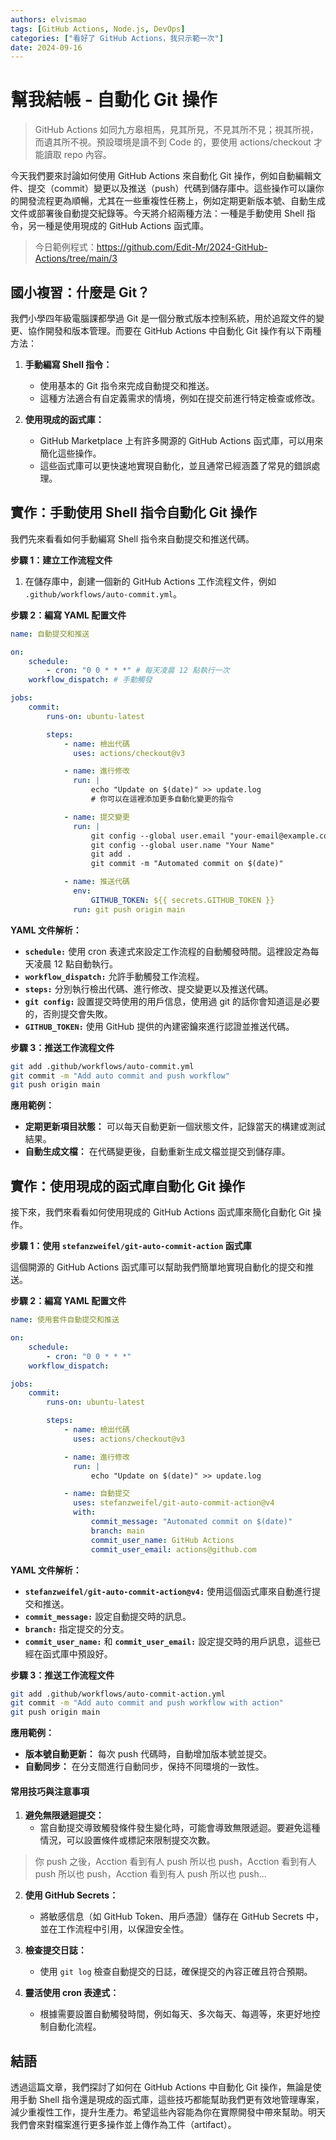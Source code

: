 ```yaml
---
authors: elvismao
tags: [GitHub Actions, Node.js, DevOps]
categories: ["看好了 GitHub Actions，我只示範一次"]
date: 2024-09-16
---
```


# 幫我結帳 - 自動化 Git 操作

> GitHub Actions 如同九方皋相馬，見其所見，不見其所不見；視其所視，而遺其所不視。預設環境是讀不到 Code 的，要使用 actions/checkout 才能讀取 repo 內容。

今天我們要來討論如何使用 GitHub Actions 來自動化 Git 操作，例如自動編輯文件、提交（commit）變更以及推送（push）代碼到儲存庫中。這些操作可以讓你的開發流程更為順暢，尤其在一些重複性任務上，例如定期更新版本號、自動生成文件或部署後自動提交紀錄等。今天將介紹兩種方法：一種是手動使用 Shell 指令，另一種是使用現成的 GitHub Actions 函式庫。

> 今日範例程式：<https://github.com/Edit-Mr/2024-GitHub-Actions/tree/main/3>

## 國小複習：什麼是 Git？

我們小學四年級電腦課都學過 Git 是一個分散式版本控制系統，用於追蹤文件的變更、協作開發和版本管理。而要在 GitHub Actions 中自動化 Git 操作有以下兩種方法：

1. **手動編寫 Shell 指令：**

    - 使用基本的 Git 指令來完成自動提交和推送。
    - 這種方法適合有自定義需求的情境，例如在提交前進行特定檢查或修改。

2. **使用現成的函式庫：**
    - GitHub Marketplace 上有許多開源的 GitHub Actions 函式庫，可以用來簡化這些操作。
    - 這些函式庫可以更快速地實現自動化，並且通常已經涵蓋了常見的錯誤處理。

## 實作：手動使用 Shell 指令自動化 Git 操作

我們先來看看如何手動編寫 Shell 指令來自動提交和推送代碼。

**步驟 1：建立工作流程文件**

1. 在儲存庫中，創建一個新的 GitHub Actions 工作流程文件，例如 `.github/workflows/auto-commit.yml`。

**步驟 2：編寫 YAML 配置文件**

```yaml
name: 自動提交和推送

on:
    schedule:
        - cron: "0 0 * * *" # 每天凌晨 12 點執行一次
    workflow_dispatch: # 手動觸發

jobs:
    commit:
        runs-on: ubuntu-latest

        steps:
            - name: 檢出代碼
              uses: actions/checkout@v3

            - name: 進行修改
              run: |
                  echo "Update on $(date)" >> update.log
                  # 你可以在這裡添加更多自動化變更的指令

            - name: 提交變更
              run: |
                  git config --global user.email "your-email@example.com"
                  git config --global user.name "Your Name"
                  git add .
                  git commit -m "Automated commit on $(date)"

            - name: 推送代碼
              env:
                  GITHUB_TOKEN: ${{ secrets.GITHUB_TOKEN }}
              run: git push origin main
```

**YAML 文件解析：**

-   **`schedule:`** 使用 cron 表達式來設定工作流程的自動觸發時間。這裡設定為每天凌晨 12 點自動執行。
-   **`workflow_dispatch:`** 允許手動觸發工作流程。
-   **`steps:`** 分別執行檢出代碼、進行修改、提交變更以及推送代碼。
-   **`git config:`** 設置提交時使用的用戶信息，使用過 git 的話你會知道這是必要的，否則提交會失敗。
-   **`GITHUB_TOKEN:`** 使用 GitHub 提供的內建密鑰來進行認證並推送代碼。

**步驟 3：推送工作流程文件**

```bash
git add .github/workflows/auto-commit.yml
git commit -m "Add auto commit and push workflow"
git push origin main
```

**應用範例：**

-   **定期更新項目狀態：** 可以每天自動更新一個狀態文件，記錄當天的構建或測試結果。
-   **自動生成文檔：** 在代碼變更後，自動重新生成文檔並提交到儲存庫。

## 實作：使用現成的函式庫自動化 Git 操作

接下來，我們來看看如何使用現成的 GitHub Actions 函式庫來簡化自動化 Git 操作。

**步驟 1：使用 `stefanzweifel/git-auto-commit-action` 函式庫**

這個開源的 GitHub Actions 函式庫可以幫助我們簡單地實現自動化的提交和推送。

**步驟 2：編寫 YAML 配置文件**

```yaml
name: 使用套件自動提交和推送

on:
    schedule:
        - cron: "0 0 * * *"
    workflow_dispatch:

jobs:
    commit:
        runs-on: ubuntu-latest

        steps:
            - name: 檢出代碼
              uses: actions/checkout@v3

            - name: 進行修改
              run: |
                  echo "Update on $(date)" >> update.log

            - name: 自動提交
              uses: stefanzweifel/git-auto-commit-action@v4
              with:
                  commit_message: "Automated commit on $(date)"
                  branch: main
                  commit_user_name: GitHub Actions
                  commit_user_email: actions@github.com
```

**YAML 文件解析：**

-   **`stefanzweifel/git-auto-commit-action@v4:`** 使用這個函式庫來自動進行提交和推送。
-   **`commit_message:`** 設定自動提交時的訊息。
-   **`branch:`** 指定提交的分支。
-   **`commit_user_name:`** 和 **`commit_user_email:`** 設定提交時的用戶訊息，這些已經在函式庫中預設好。

**步驟 3：推送工作流程文件**

```bash
git add .github/workflows/auto-commit-action.yml
git commit -m "Add auto commit and push workflow with action"
git push origin main
```

**應用範例：**

-   **版本號自動更新：** 每次 push 代碼時，自動增加版本號並提交。
-   **自動同步：** 在分支間進行自動同步，保持不同環境的一致性。

#### 常用技巧與注意事項

1. **避免無限遞迴提交：**
    - 當自動提交導致觸發條件發生變化時，可能會導致無限遞迴。要避免這種情況，可以設置條件或標記來限制提交次數。

> 你 push 之後，Acction 看到有人 push 所以也 push，Acction 看到有人 push 所以也 push，Acction 看到有人 push 所以也 push...

2. **使用 GitHub Secrets：**

    - 將敏感信息（如 GitHub Token、用戶憑證）儲存在 GitHub Secrets 中，並在工作流程中引用，以保證安全性。

3. **檢查提交日誌：**

    - 使用 `git log` 檢查自動提交的日誌，確保提交的內容正確且符合預期。

4. **靈活使用 cron 表達式：**
    - 根據需要設置自動觸發時間，例如每天、多次每天、每週等，來更好地控制自動化流程。

## 結語

透過這篇文章，我們探討了如何在 GitHub Actions 中自動化 Git 操作，無論是使用手動 Shell 指令還是現成的函式庫，這些技巧都能幫助我們更有效地管理專案，減少重複性工作，提升生產力。希望這些內容能為你在實際開發中帶來幫助。明天我們會來對檔案進行更多操作並上傳作為工件（artifact）。
